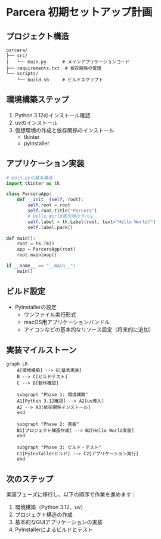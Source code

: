 # Parcera 初期セットアップ計画

## プロジェクト構造
```
parcera/
├── src/
│   └── main.py      # メインアプリケーションコード
├── requirements.txt  # 依存関係の管理
└── scripts/
    └── build.sh     # ビルドスクリプト
```

## 環境構築ステップ
1. Python 3.12のインストール確認
2. uvのインストール
3. 仮想環境の作成と依存関係のインストール
   - tkinter
   - pyinstaller

## アプリケーション実装
```python
# main.pyの基本構造
import tkinter as tk

class ParceraApp:
    def __init__(self, root):
        self.root = root
        self.root.title("Parcera")
        # Hello World表示用のラベル
        self.label = tk.Label(root, text="Hello World!")
        self.label.pack()

def main():
    root = tk.Tk()
    app = ParceraApp(root)
    root.mainloop()

if __name__ == "__main__":
    main()
```

## ビルド設定
- PyInstallerの設定
  - ワンファイル実行形式
  - macOS用アプリケーションバンドル
  - アイコンなどの基本的なリソース設定（将来的に追加）

## 実装マイルストーン
```mermaid
graph LR
    A[環境構築] --> B[基本実装]
    B --> C[ビルドテスト]
    C --> D[動作確認]

    subgraph "Phase 1: 環境構築"
    A1[Python 3.12確認] --> A2[uv導入]
    A2 --> A3[依存関係インストール]
    end

    subgraph "Phase 2: 実装"
    B1[プロジェクト構造作成] --> B2[Hello World実装]
    end

    subgraph "Phase 3: ビルド・テスト"
    C1[PyInstallerビルド] --> C2[アプリケーション実行]
    end
```

## 次のステップ
実装フェーズに移行し、以下の順序で作業を進めます：
1. 環境構築（Python 3.12、uv）
2. プロジェクト構造の作成
3. 基本的なGUIアプリケーションの実装
4. PyInstallerによるビルドとテスト
